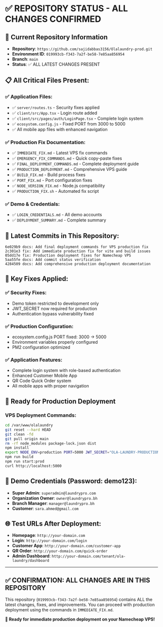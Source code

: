 # ✅ REPOSITORY STATUS - ALL CHANGES CONFIRMED

## 🎯 **Current Repository Information**

- **Repository**: `https://github.com/sajidabbas3156/Olalaundry-prod.git`
- **Environment ID**: `019993cb-f343-7a2f-be58-7e85aa856954`
- **Branch**: `main`
- **Status**: ✅ ALL LATEST CHANGES PRESENT

## 📋 **All Critical Files Present:**

### ✅ **Application Files:**
- ✅ `server/routes.ts` - Security fixes applied
- ✅ `client/src/App.tsx` - Login route added
- ✅ `client/src/pages/auth/LoginPage.tsx` - Complete login system
- ✅ `ecosystem.config.js` - Fixed PORT from 3000 to 5000
- ✅ All mobile app files with enhanced navigation

### ✅ **Production Fix Documentation:**
- ✅ `IMMEDIATE_FIX.md` - Latest VPS fix commands
- ✅ `EMERGENCY_FIX_COMMANDS.md` - Quick copy-paste fixes
- ✅ `FINAL_DEPLOYMENT_COMMANDS.md` - Complete deployment guide
- ✅ `PRODUCTION_DEPLOYMENT.md` - Comprehensive VPS guide
- ✅ `BUILD_FIX.md` - Build process fixes
- ✅ `PORT_FIX.md` - Port configuration fixes
- ✅ `NODE_VERSION_FIX.md` - Node.js compatibility
- ✅ `PRODUCTION_FIX.sh` - Automated fix script

### ✅ **Demo & Credentials:**
- ✅ `LOGIN_CREDENTIALS.md` - All demo accounts
- ✅ `DEPLOYMENT_SUMMARY.md` - Complete summary

## 🚀 **Latest Commits in This Repository:**

```
6e029b9 docs: Add final deployment commands for VPS production fix
2c301e3 fix: Add immediate production fix for vite and build issues
05dd17e fix: Production deployment fixes for Namecheap VPS
5aa55fe docs: Add commit status verification
4284509 docs: Add comprehensive production deployment documentation
```

## 🔧 **Key Fixes Applied:**

### ✅ **Security Fixes:**
- Demo token restricted to development only
- JWT_SECRET now required for production
- Authentication bypass vulnerability fixed

### ✅ **Production Configuration:**
- ecosystem.config.js PORT fixed: 3000 → 5000
- Environment variables properly configured
- PM2 configuration optimized

### ✅ **Application Features:**
- Complete login system with role-based authentication
- Enhanced Customer Mobile App
- QR Code Quick Order system
- All mobile apps with proper navigation

## 🎯 **Ready for Production Deployment**

### **VPS Deployment Commands:**
```bash
cd /var/www/olalaundry
git reset --hard HEAD
git clean -fd
git pull origin main
rm -rf node_modules package-lock.json dist
npm install
export NODE_ENV=production PORT=5000 JWT_SECRET="OLA-LAUNDRY-PRODUCTION-SECRET-KEY-2024-SECURE-MINIMUM-32-CHARACTERS"
npm run build
npm run start:prod
curl http://localhost:5000
```

## 📱 **Demo Credentials (Password: demo123):**
- **Super Admin**: `superadmin@laundrypro.com`
- **Organization Owner**: `owner@laundrypro.bh`
- **Branch Manager**: `manager@laundrypro.bh`
- **Customer**: `sara.ahmed@gmail.com`

## 🌐 **Test URLs After Deployment:**
- **Homepage**: `http://your-domain.com`
- **Login**: `http://your-domain.com/login`
- **Customer App**: `http://your-domain.com/customer-app`
- **QR Order**: `http://your-domain.com/quick-order`
- **Admin Dashboard**: `http://your-domain.com/tenant/ola-laundry/dashboard`

---

## ✅ **CONFIRMATION: ALL CHANGES ARE IN THIS REPOSITORY**

This repository (`019993cb-f343-7a2f-be58-7e85aa856954`) contains ALL the latest changes, fixes, and improvements. You can proceed with production deployment using the commands in `IMMEDIATE_FIX.md`.

**🎉 Ready for immediate production deployment on your Namecheap VPS!**